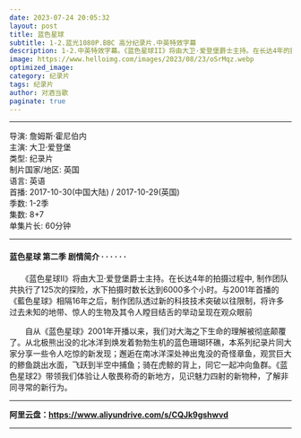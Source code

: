 ```yaml
---
date: 2023-07-24 20:05:32
layout: post
title: 蓝色星球
subtitle: 1-2.蓝光1080P.BBC 高分纪录片.中英特效字幕
description: 1-2.中英特效字幕。《蓝色星球II》将由大卫·爱登堡爵士主持。在长达4年的拍摄过程中, 制作团队共执行了125次的探险，水下拍摄时数长达到6000多个小时。与2001年首播的《藍色星球》相隔16年之后，制作团队透过新的科技技术突破以往限制，将许多过去未知的地带、惊人的生物及其令人瞠目结舌的举动呈现在观众眼前...
image: https://www.helloimg.com/images/2023/08/23/oSrMqz.webp
optimized_image: 
category: 纪录片
tags: 纪录片
author: 对酒当歌
paginate: true
---
```


---

导演: 詹姆斯·霍尼伯内  
主演: 大卫·爱登堡  
类型: 纪录片  
制片国家/地区: 英国  
语言: 英语  
首播: 2017-10-30(中国大陆) / 2017-10-29(英国)  
季数: 1-2季  
集数: 8+7  
单集片长: 60分钟  

---

#### 蓝色星球 第二季 剧情简介 · · · · · ·

　　《蓝色星球II》将由大卫·爱登堡爵士主持。在长达4年的拍摄过程中, 制作团队共执行了125次的探险，水下拍摄时数长达到6000多个小时。与2001年首播的《藍色星球》相隔16年之后，制作团队透过新的科技技术突破以往限制，将许多过去未知的地带、惊人的生物及其令人瞠目结舌的举动呈现在观众眼前

　　自从《蓝色星球》2001年开播以来，我们对大海之下生命的理解被彻底颠覆了。从北极熊出没的北冰洋到焕发着勃勃生机的蓝色珊瑚环礁，本系列纪录片同大家分享一些令人吃惊的新发现；邂逅在南冰洋深处神出鬼没的奇怪章鱼，观赏巨大的鲹鱼跳出水面，飞跃到半空中捕鱼；骑在虎鲸的背上，同它一起冲向鱼群。《蓝色星球2》带领我们体验让人敬畏称奇的新地方，见识魅力四射的新物种，了解非同寻常的新行为。

---

**阿里云盘：<https://www.aliyundrive.com/s/CQJk9gshwvd>**

---
